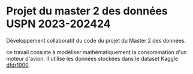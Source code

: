 # Projet du master 2 des données USPN 2023-202424
Développement collaboratif du code du projet du Master 2 des données.

ce travail consiste à modéliser mathématiquement la consommation d'un moteur d'avion. Il utilise les données stockées dans le dataset Kaggle [dfdr1000](https://www.kaggle.com/datasets/jrmlac/dfdr1000).
